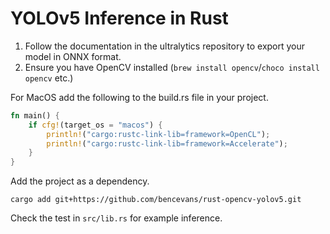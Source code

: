 # YOLOv5 Inference in Rust

1. Follow the documentation in the ultralytics repository to export your model in ONNX format.
2. Ensure you have OpenCV installed (`brew install opencv`/`choco install opencv` etc.)

For MacOS add the following to the build.rs file in your project.

```rs
fn main() {
    if cfg!(target_os = "macos") {
        println!("cargo:rustc-link-lib=framework=OpenCL");
        println!("cargo:rustc-link-lib=framework=Accelerate");
    }
}
```

Add the project as a dependency.

```
cargo add git+https://github.com/bencevans/rust-opencv-yolov5.git
```

Check the test in `src/lib.rs` for example inference.

